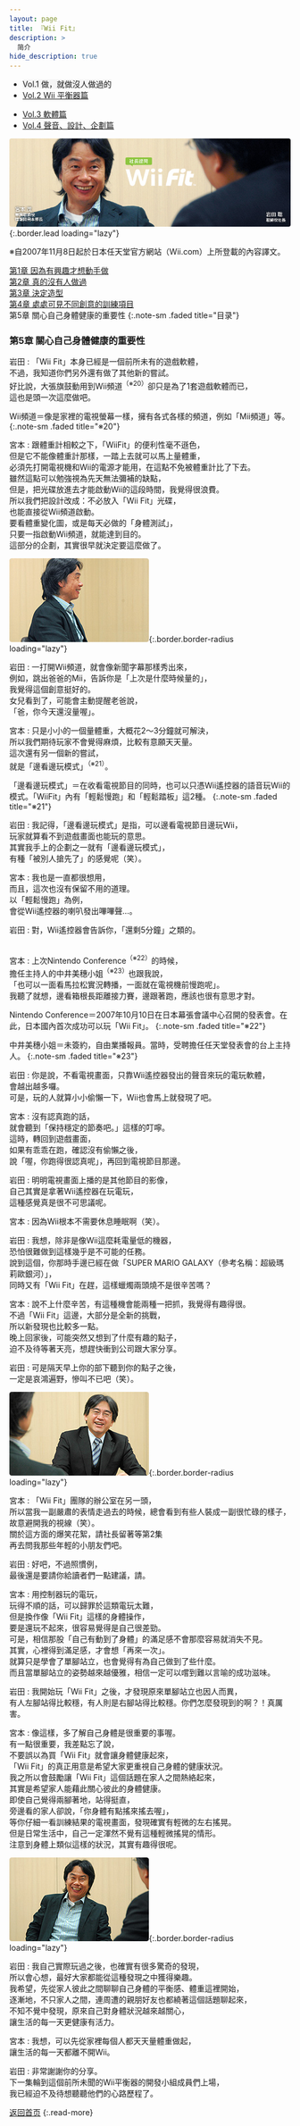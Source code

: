 ```yaml
---
layout: page
title: 『Wii Fit』 
description: >
  简介
hide_description: true
---
```


<nav class="pagination heading clearfix" role="navigation">
  <ul>
    <li class="pagination-item">
      <a style="background-color:rgba(225,224,224,0.3);">
        Vol.1 做，就做沒人做過的
      </a>
    </li>
    <li class="pagination-item">
      <a href="../../vol2/1/">
        Vol.2 Wii 平衡器篇
      </a>
    </li>
  </ul>
  <ul>
    <li class="pagination-item">
      <a href="../../vol3/1/">
        Vol.3 軟體篇
      </a>
    </li>
    <li class="pagination-item">
      <a href="../../vol4/1/">
        Vol.4 聲音、設計、企劃篇
      </a>
    </li>
  </ul>
</nav>

![](/interviews/cht-tw/wii/wiifit/vol1/img/wiifit_crv_vol1_11.jpg){:.border.lead loading="lazy"}

※自2007年11月8日起於日本任天堂官方網站（Wii.com）上所登載的內容譯文。

[第1章 因為有興趣才想動手做](1.md)<br>
[第2章 真的沒有人做過](2.md)<br>
[第3章 決定造型](3.md)<br>
[第4章 處處可見不同創意的訓練項目](4.md)<br>
第5章 關心自己身體健康的重要性
{:.note-sm .faded title="目录"}

### 第5章 關心自己身體健康的重要性

岩田
: 「Wii Fit」本身已經是一個前所未有的遊戲軟體，<br>不過，我知道你們另外還有做了其他新的嘗試。<br>好比說，大張旗鼓動用到Wii頻道<sup>（※20）</sup>卻只是為了1套遊戲軟體而已，<br>這也是頭一次這麼做吧。

Wii頻道＝像是家裡的電視螢幕一樣，擁有各式各樣的頻道，例如「Mii頻道」等。
{:.note-sm .faded title="※20"}

宮本
: 跟體重計相較之下，「WiiFit」的便利性毫不遜色，<br>但是它不能像體重計那樣，一踏上去就可以馬上量體重，<br>必須先打開電視機和Wii的電源才能用，在這點不免被體重計比了下去。<br>雖然這點可以勉強視為先天無法彌補的缺點，<br>但是，把光碟放進去才能啟動Wii的這段時間，我覺得很浪費。<br>所以我們把設計改成：不必放入「Wii Fit」光碟，<br>也能直接從Wii頻道啟動。<br>要看體重變化圖，或是每天必做的「身體測試」，<br>只要一指啟動Wii頻道，就能達到目的。<br>這部分的企劃，其實很早就決定要這麼做了。

![](/interviews/cht-tw/wii/wiifit/vol1/img/wiifit_vol1_13.jpg){:.border.border-radius loading="lazy"}

岩田
: 一打開Wii頻道，就會像新聞字幕那樣秀出來，<br>例如，跳出爸爸的Mii，告訴你是「上次是什麼時候量的」，<br>我覺得這個創意挺好的。<br>女兒看到了，可能會主動提醒老爸說，<br>「爸，你今天還沒量喔」。

宮本
: 只是小小的一個量體重，大概花2～3分鐘就可解決，<br>所以我們期待玩家不會覺得麻煩，比較有意願天天量。<br>這次還有另一個新的嘗試，<br>就是「邊看邊玩模式」<sup>（※21）</sup>。

「邊看邊玩模式」＝在收看電視節目的同時，也可以只憑Wii遙控器的語音玩Wii的模式。「WiiFit」內有「輕鬆慢跑」和「輕鬆踏板」這2種。
{:.note-sm .faded title="※21"}

岩田
: 我記得，「邊看邊玩模式」是指，可以邊看電視節目邊玩Wii，<br>玩家就算看不到遊戲畫面也能玩的意思。<br>其實我手上的企劃之一就有「邊看邊玩模式」，<br>有種「被別人搶先了」的感覺呢（笑）。

宮本
: 我也是一直都很想用，<br>而且，這次也沒有保留不用的道理。<br>以「輕鬆慢跑」為例，<br>會從Wii遙控器的喇叭發出嗶嗶聲…。

岩田
: 對，Wii遙控器會告訴你，「還剩5分鐘」之類的。<br><br>
<tr valign="top" class="wiifitinterview_blue13_link">
宮本
: 上次Nintendo Conference<sup>（※22）</sup>的時候，<br>擔任主持人的中井美穗小姐<sup>（※23）</sup>也跟我說，<br>「也可以一面看馬拉松實況轉播，一面就在電視機前慢跑呢」。<br>我聽了就想，邊看箱根長距離接力賽，邊跟著跑，應該也很有意思才對。<br>
<tr valign="top" class="wiifitinterview_blue13_link">

Nintendo Conference＝2007年10月10日在日本幕張會議中心召開的發表會。在此，日本國內首次成功可以玩「Wii Fit」。
{:.note-sm .faded title="※22"}

中井美穗小姐＝未簽約，自由業播報員。當時，受聘擔任任天堂發表會的台上主持人。
{:.note-sm .faded title="※23"}

岩田
: 你是說，不看電視畫面，只靠Wii遙控器發出的聲音來玩的電玩軟體，<br>會越出越多囉。<br>可是，玩的人就算小小偷懶一下，Wii也會馬上就發現了吧。

宮本
: 沒有認真跑的話，<br>就會聽到「保持穩定的節奏吧。」這樣的叮嚀。<br>這時，轉回到遊戲畫面，<br>如果有乖乖在跑，確認沒有偷懶之後，<br>說「喔，你跑得很認真呢」，再回到電視節目那邊。

岩田
: 明明電視畫面上播的是其他節目的影像，<br>自己其實是拿著Wii遙控器在玩電玩，<br>這種感覺真是很不可思議呢。

宮本
: 因為Wii根本不需要休息睡眠啊（笑）。

岩田
: 我想，除非是像Wii這麼耗電量低的機器，<br>恐怕很難做到這樣幾乎是不可能的任務。<br>說到這個，你那時手邊已經在做「SUPER MARIO GALAXY（參考名稱：超級瑪莉歐銀河）」，<br>同時又有「Wii Fit」在趕，這樣蠟燭兩頭燒不是很辛苦嗎？

宮本
: 說不上什麼辛苦，有這種機會能兩種一把抓，我覺得有趣得很。<br>不過「Wii Fit」這邊，大部分是全新的挑戰，<br>所以新發現也比較多一點。<br>晚上回家後，可能突然又想到了什麼有趣的點子，<br>迫不及待等著天亮，想趕快衝到公司跟大家分享。

岩田
: 可是隔天早上你的部下聽到你的點子之後，<br>一定是哀鴻遍野，慘叫不已吧（笑）。

![](/interviews/cht-tw/wii/wiifit/vol1/img/wiifit_vol1_14.jpg){:.border.border-radius loading="lazy"}

宮本
: 「Wii Fit」團隊的辦公室在另一頭，<br>所以當我一副嚴肅的表情走過去的時候，總會看到有些人裝成一副很忙碌的樣子，<br>故意避開我的視線（笑）。<br>關於這方面的爆笑花絮，請社長留著等第2集<br>再去問我那些年輕的小朋友們吧。

岩田
: 好吧，不過照慣例，<br>最後還是要請你給讀者們一點建議，請。

宮本
: 用控制器玩的電玩，<br>玩得不順的話，可以歸罪於這類電玩太難，<br>但是換作像「Wii Fit」這樣的身體操作，<br>要是還玩不起來，很容易覺得是自己很差勁。<br>可是，相信那股「自己有動到了身體」的滿足感不會那麼容易就消失不見。<br>其實，心裡得到滿足感，才會想「再來一次」。<br>就算只是學會了單腳站立，也會覺得有為自己做到了些什麼。<br>而且當單腳站立的姿勢越來越優雅，相信一定可以嚐到難以言喻的成功滋味。

岩田
: 我開始玩「Wii Fit」之後，才發現原來單腳站立也因人而異，<br>有人左腳站得比較穩，有人則是右腳站得比較穩。你們怎麼發現到的啊？！真厲害。

宮本
: 像這樣，多了解自己身體是很重要的事喔。<br>有一點很重要，我差點忘了說，<br>不要誤以為買「Wii Fit」就會讓身體健康起來，<br>「Wii Fit」的真正用意是希望大家更重視自己身體的健康狀況。<br>我之所以會鼓勵讓「Wii Fit」這個話題在家人之間熱絡起來，<br>其實是希望家人能藉此關心彼此的身體健康。<br>即使自己覺得兩腳著地，站得挺直，<br>旁邊看的家人卻說，「你身體有點搖來搖去喔」，<br>等你仔細一看訓練結果的電視畫面，發現確實有輕微的左右搖晃。<br>但是日常生活中，自己一定渾然不覺有這種輕微搖晃的情形。<br>注意到身體上類似這樣的狀況，其實有趣得很呢。

![](/interviews/cht-tw/wii/wiifit/vol1/img/wiifit_vol1_15.jpg){:.border.border-radius loading="lazy"}

岩田
: 我自己實際玩過之後，也確實有很多驚奇的發現，<br>所以會心想，最好大家都能從這種發現之中獲得樂趣。<br>我希望，先從家人彼此之間聊聊自己身體的平衡感、體重這裡開始，<br>逐漸地，不只家人之間，連周遭的親朋好友也都繞著這個話題聊起來，<br>不知不覺中發現，原來自己對身體狀況越來越關心，<br>讓生活的每一天更健康有活力。

宮本
: 我想，可以先從家裡每個人都天天量體重做起，<br>讓生活的每一天都離不開Wii。

岩田
: 非常謝謝你的分享。<br>下一集輪到這個前所未聞的Wii平衡器的開發小組成員們上場，<br>我已經迫不及待想聽聽他們的心路歷程了。 

[返回首页](../../../../../)
{:.read-more}


